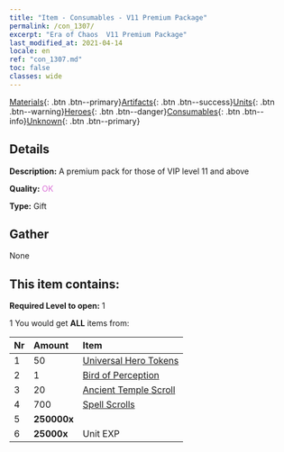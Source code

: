 ```yaml
---
title: "Item - Consumables - V11 Premium Package"
permalink: /con_1307/
excerpt: "Era of Chaos  V11 Premium Package"
last_modified_at: 2021-04-14
locale: en
ref: "con_1307.md"
toc: false
classes: wide
---
```

 [Materials](/Items/){: .btn .btn--primary}[Artifacts](/Items/Artifacts/){: .btn .btn--success}[Units](/Items/Units/){: .btn .btn--warning}[Heroes](/Items/Heroes/){: .btn .btn--danger}[Consumables](/Items/Consumables/){: .btn .btn--info}[Unknown](/Items/Unknown/){: .btn .btn--primary}

## Details
 **Description:** A premium pack for those of VIP level 11 and above

 **Quality:** <span style="color: #DA70D6">OK</span>

 **Type:** Gift

## Gather

  None

## This item contains:

 **Required Level to open:** 1

 1 You would get **ALL** items  from:

  | Nr | Amount |     Item    |
  |:---|:-------|:------------|
  | 1 | 50 | [Universal Hero Tokens](/Items/her_358/) | 
  | 2 | 1 | [Bird of Perception](/Items/art_132/) | 
  | 3 | 20 | [Ancient Temple Scroll](/Items/con_697/) | 
  | 4 | 700 | [Spell Scrolls](/Items/con_694/) | 
  | 5 |  **250000x** | <i class="fas fa-coins"/> |  | 
  | 6 |  **25000x** | Unit EXP |  | 
